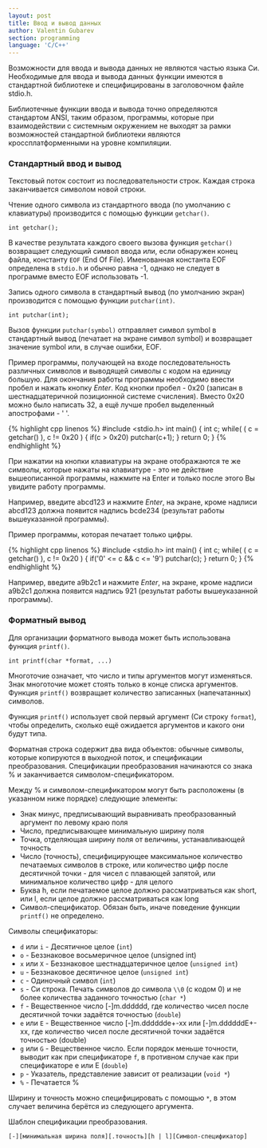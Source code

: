 ```yaml
---
layout: post
title: Ввод и вывод данных
author: Valentin Gubarev
section: programming
language: 'C/C++'
---
```


Возможности для ввода и вывода данных не являются частью языка Си. Необходимые для ввода и вывода данных функции имеются в стандартной библиотеке и специфицированы в заголовочном файле stdio.h.

Библиотечные функции ввода и вывода точно определяются стандартом ANSI, таким образом, программы, которые при взаимодействии с системным окружением не выходят за рамки возможностей стандартной библиотеки являются кроссплатформенными на уровне компиляции.

### Стандартный ввод и вывод

Текстовый поток состоит из последовательности строк. Каждая строка заканчивается символом новой строки.

Чтение одного символа из стандартного ввода (по умолчанию с клавиатуры) производится с помощью функции `getchar()`.

```int getchar();```

В качестве результата каждого своего вызова функция `getchar()` возвращает следующий символ ввода или, если обнаружен конец файла, константу `EOF` (End Of File). Именованная константа EOF определена в `stdio.h` и обычно равна -1, однако не следует в программе вместо EOF использовать -1.

Запись одного символа в стандартный вывод (по умолчанию экран) производится с помощью функции `putchar(int)`.

```int putchar(int);```

Вызов функции `putchar(symbol)` отправляет символ symbol в стандартный вывод (печатает на экране символ symbol) и возвращает значение symbol или, в случае ошибки, EOF.

Пример программы, получающей на входе последовательность различных символов и выводящей символы с кодом на единицу большую. Для окончания работы программы необходимо ввести пробел и нажать кнопку *Enter*. Код кнопки пробел - 0x20 (записан в шестнадцатеричной позиционной системе счисления). Вместо 0x20 можно было написать 32, а ещё лучше пробел выделенный апострофами - ' '.

{% highlight cpp linenos %}
#include <stdio.h>
int main() {
    int c;
    while( ( c = getchar() ), c != 0x20 ) {
        if(c > 0x20)
            putchar(c+1);
    }
    return 0;
}
{% endhighlight %}

При нажатии на кнопки клавиатуры на экране отображаются те же символы, которые нажаты на клавиатуре - это не действие вышеописанной программы, нажмите на Enter и только после этого Вы увидите работу программы.

Например, введите abcd123 и нажмите *Enter*, на экране, кроме надписи abcd123 должна появится надпись bcde234 (результат работы вышеуказанной программы). 

Пример программы, которая печатает только цифры.

{% highlight cpp linenos %}
#include <stdio.h>
int main() {
    int c;
    while( ( c = getchar() ), c != 0x20 ) {
        if('0' <= c && c <= '9')
            putchar(c);
    }
    return 0;
}
{% endhighlight %}

Например, введите a9b2c1 и нажмите *Enter*, на экране, кроме надписи a9b2c1 должна появится надпись 921 (результат работы вышеуказанной программы).

### Форматный вывод

Для организации форматного вывода может быть использована функция `printf()`.

```int printf(char *format, ...)```

Многоточие означает, что число и типы аргументов могут изменяться. Знак многоточие может стоять только в конце списка аргументов. Функция `printf()` возвращает количество записанных (напечатанных) символов.

Функция `printf()` использует свой первый аргумент (Си строку `format`), чтобы определить, сколько ещё ожидается аргументов и какого они будут типа.

Форматная строка содержит два вида объектов: обычные символы, которые копируются в выходной поток, и спецификации преобразования. Спецификации преобразования начинаются со знака % и заканчивается символом-спецификатором.

Между % и символом-спецификатором могут быть расположены (в указанном ниже порядке) следующие элементы:

* Знак минус, предписывающий выравнивать преобразованный аргумент по левому краю поля
* Число, предписывающее минимальную ширину поля
* Точка, отделяющая ширину поля от величины, устанавливающей точность
* Число (точность), специфицирующее максимальное количество печатаемых символов в строке, или количество цифр после десятичной точки - для чисел с плавающей запятой, или минимальное количество цифр - для целого
* Буква h, если печатаемое целое должно рассматриваться как short, или l, если целое должно рассматриваться как long
* Символ-спецификатор. Обязан быть, иначе поведение функции `printf()` не определено.

Символы спецификаторы:

*    `d` или `i` - Десятичное целое (`int`)
*    `o` - Беззнаковое восьмеричное целое (unsigned int)
*    `x` или `X` - Беззнаковое шестнадцатеричное целое (`unsigned int`)
*    `u` - Беззнаковое десятичное целое (`unsigned int`)
*    `c` - Одиночный символ (`int`)
*    `s` - Си строка. Печать символов до символа `\\0` (с кодом 0) и не более количества заданного точностью (`char *`)
*    `f` - Вещественное число [-]m.dddddd, где количество чисел после десятичной точки задаётся точностью (`double`)
*    `e` или `E` - Вещественное число [-]m.dddddde+-xx или [-]m.ddddddE+-xx, где количество чисел после десятичной точки задаётся точностью (double)
*    `g` или `G` - Вещественное число. Если порядок меньше точности, выводит как при спецификаторе `f`, в противном случае как при спецификаторе e или E (`double`)
*    `p` - Указатель, представление зависит от реализации (`void *`)
*    `%` - Печатается %

Ширину и точность можно специфицировать с помощью `*`, в этом случает величина берётся из следующего аргумента.

Шаблон спецификации преобразования.

```[-][минимальная ширина поля][.точность][h | l][Символ-спецификатор]```
